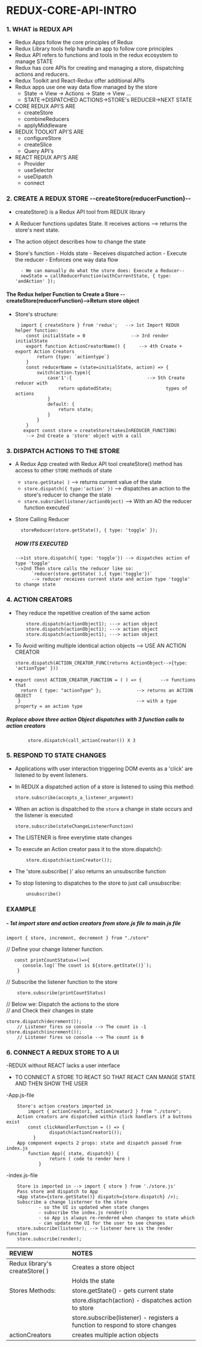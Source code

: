 # REDUX-CORE-API-INTRO

### 1. WHAT is REDUX API
- Redux Apps follow the core principles of Redux 
- Redux Library tools help handle an app to follow core principles
- Redux API refers to functions and tools in the redux ecosystem to manage STATE
- Redux has core APIs for creating and managing a store, dispatching actions and reducers.
- Redux Toolkit and React-Redux offer additional APIs 
- Redux apps use one way data flow managed by the store
    - State → View → Actions → State → View … 
    - STATE->DISPATCHED ACTIONS->STORE's REDUCER->NEXT STATE
- CORE REDUX API'S ARE
    - createStore
    - combineReducers
    - applyMiddleware
- REDUX TOOLKIT API'S ARE
    - configureStore
    - createSlice
    - Query API's
- REACT REDUX API'S ARE
    - Provider
    - useSelector
    - useDipatch
    - connect

### 2. CREATE A REDUX STORE --createStore(reducerFunction)--
- createStore() is a Redux API tool from REDUX library
- A Reducer functions updates State. It receives actions --> returns the store's next state.
- The action object describes how to change the state
- Store's function - Holds state
                   - Receives dispatched action
                   - Execute the reducer
                   - Enforces one way data flow
  
        - We can manually do what the store does: Execute a Reducer--
        newState = callReducerFunction(withCurrentState, { type: 'andAction' });

#### The Redux helper Function to Create a Store  --createStore(reducerFunction)-->Return store object
- Store's structure:

        import { createStore } from 'redux';   --> 1st Import REDUX helper function:
          const initialState = 0                 --> 3rd render initialState
          export function ActionCreatorName() {     --> 4th Create + export Action Creators
              return {type: `actiontype`}
          }
          const reducerName = (state=initialState, action) => {
              switch(action.type){
                  case'1':{                            --> 5th Create reducer with
                      return updatedState;                    types of actions
                  }
                  default: {
                      return state;
                  }
              }
          }
         export const store = createStore(takesInREDUCER_FUNCTION)
          --> 2nd Create a 'store' object with a call


### 3. DISPATCH ACTIONS TO THE STORE
- A Redux App created with Redux API tool createStore() method has access to other `STORE` methods of state
    - `store.getState( )`              --> returns current value of the state
    - `store.dispatch({ type:'action' })`       --> dispatches an action to the store's reducer to change the state
    - `store.subsribe(listener/actionObject)`   --> With an AO the reducer function executed`
- Store Calling Reducer

        storeReducer(store.getState(), { type: 'toggle' });

  ##### HOW ITS EXECUTED
      -->1st store.dispatch({ type: 'toggle'}) --> dispatches action of type 'toggle'
      -->2nd Then store calls the reducer like so:
            `reducer(store.getState( ),{ type:'toggle'})`
            --> reducer receives current state and action type 'toggle' to change state
### 4. ACTION CREATORS
- They reduce the repetitive creation of the same action 

          store.dispatch(actionObject1); ---> action object
          store.dispatch(actionObject1); ---> action object
          store.dispatch(actionObject1); ---> action object
- To Avoid writing multiple identical action objects --> USE AN ACTION CREATOR

      store.dispatch(ACTION_CREATOR_FUNC(returns ActionObject-->{type: 'actionType' }))
-
      export const ACTION_CREATOR_FUNCTION = ( ) => {       --> functions that
        return { type: "actionType" };             --> returns an ACTION OBJECT
       }                                           --> with a type property = an action type

##### Replace above three action Object dispatches with 3 function calls to action creators 
            store.dispatch(call_actionCreator()) X 3
        
### 5. RESPOND TO STATE CHANGES
- Applications with user interaction triggering DOM events as a 'click' are listened to by event listeners.
- In REDUX a dispatched action of a store is listened to using this method:

    `store.subscribe(accepts_a_listener_argument)`
- When an action is dispatched to the `store` a change in state occurs and the listener is executed
  
      store.subscribe(stateChangeListenerFunction)
- The LISTENER is firee everytime state changes
  
- To execute an Action creator pass it to the store.dispatch():
  
          store.dispatch(actionCreator());
  
- The 'store.subscribe( )' also returns an unsubscribe function
- To stop listening to dispatches to the store to just call unsubscribe:
  
          unsubscribe()
### EXAMPLE
##### - 1st import store and action creators from store.js file to main.js file

    import { store, increment, decrement } from "./store"
// Define your change listener function.

       const printCountStatus=()=>{
          console.log(`The count is ${store.getState()}`);
        }
// Subscribe the listener function to the store 

        store.subscribe(printCountStatus)
// Below we: Dispatch the actions to the store</br>
// and Check their changes in state</br> 

    store.dispatch(decrement()); 
        // Listener fires so console --> The count is -1
    store.dispatch(increment());
        // Listener fires so console --> The count is 0
        
### 6. CONNECT A REDUX STORE TO A UI
-REDUX without REACT lacks a user interface
- TO CONNECT A STORE TO REACT SO THAT REACT CAN MANGE STATE AND THEN SHOW THE USER

-App.js-file

        Store's action creators imported in
            import { actionCreator1, actionCreator2 } from "./store";
        Action creators are dispatched within click handlers if a buttons exist
            const clickHandlerFunction = () => {
                    dispatch(actionCreator1());
              }
        App component expects 2 props: state and dispatch passed from index.js
            function App({ state, dispatch}) {
                    return ( code to render here )
                }
-index.js-file

        Store is imported in --> import { store } from './store.js'
        Pass store and dispatch to App
        <App state={store.getState()} dispatch={store.dispatch} />);
        Subscribe a change listerner to the store 
                - so the UI is updated when state changes
                - subscribe the index.js render()
                - so App is always re-rendered when changes to state which
                - can update the UI for the user to see changes
        store.subscribe(listener); --> listener here is the render function
        store.subscribe(render);

  |REVIEW|NOTES|
  |:---|:---|
  | Redux library's createStore( )| Creates a store object|
  ||Holds the state|
  |Stores Methods:| store.getState() - gets current state|
  ||store.disptach(action) - dispatches action to store|
  ||store.subscribe(listener) - registers a function to respond to store changes |
  |actionCreators|creates multiple action objects|
  
  
  
